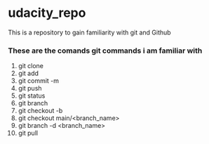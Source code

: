 # udacity_repo
This is a repository to gain familiarity with git and Github
### These are the comands git commands i am familiar with

1. git clone
2. git add
3. git commit -m
4. git push 
5. git status
6. git branch
7. git checkout -b <file name>
8. git checkout main/<branch_name>
9. git branch -d <branch_name>
10. git pull